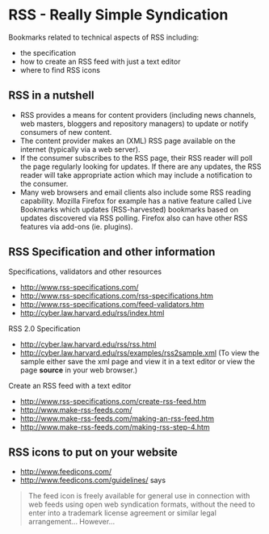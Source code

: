 # RSS - Really Simple Syndication

Bookmarks related to technical aspects of RSS including:
- the specification
- how to create an RSS feed with just a text editor
- where to find RSS icons

## RSS in a nutshell

- RSS provides a means for content providers (including news channels,
  web masters, bloggers and repository managers) to update or notify
  consumers of new content.
- The content provider makes an (XML) RSS page available on the
  internet (typically via a web server).
- If the consumer subscribes to the RSS page, their RSS reader
  will poll the page regularly looking for updates. If there are any
  updates, the RSS reader will take appropriate action which may
  include a notification to the consumer.
- Many web browsers and email clients also include some RSS reading
  capability. Mozilla Firefox for example has a native feature called
  Live Bookmarks which updates (RSS-harvested) bookmarks based on
  updates discovered via RSS polling. Firefox also can have other RSS
  features via add-ons (ie. plugins).

## RSS Specification and other information

Specifications, validators and other resources
- http://www.rss-specifications.com/
- http://www.rss-specifications.com/rss-specifications.htm
- http://www.rss-specifications.com/feed-validators.htm
- http://cyber.law.harvard.edu/rss/index.html

RSS 2.0 Specification
- http://cyber.law.harvard.edu/rss/rss.html
- http://cyber.law.harvard.edu/rss/examples/rss2sample.xml
  (To view the sample either save the xml page and view it in a text
  editor or view the page **source** in your web browser.)

Create an RSS feed with a text editor
- http://www.rss-specifications.com/create-rss-feed.htm
- http://www.make-rss-feeds.com/
- http://www.make-rss-feeds.com/making-an-rss-feed.htm
- http://www.make-rss-feeds.com/making-rss-step-4.htm

## RSS icons to put on your website

- http://www.feedicons.com/
- http://www.feedicons.com/guidelines/ says

> The feed icon is freely available for general use in connection with web
> feeds using open web syndication formats, without the need to enter into
> a trademark license agreement or similar legal arrangement... However...

